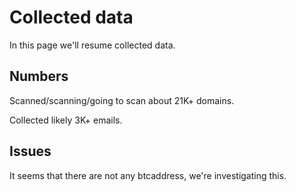 # Collected data

In this page we'll resume collected data.

## Numbers

Scanned/scanning/going to scan about 21K+ domains.

Collected likely 3K+ emails.

## Issues

It seems that there are not any btcaddress, we're investigating this.
